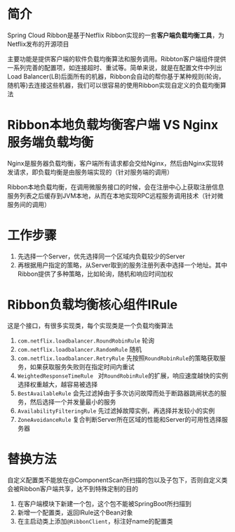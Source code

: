 # 简介

Spring Cloud Ribbon是基于Netflix Ribbon实现的一套**客户端负载均衡工具**，为Netflix发布的开源项目

主要功能是提供客户端的软件负载均衡算法和服务调用。Ribbton客户端组件提供一系列完善的配置项，如连接超时、重试等。简单来说，就是在配置文件中列出Load Balancer(LB)后面所有的机器，Ribbon会自动的帮你基于某种规则(轮询，随机等)去连接这些机器，我们可以很容易的使用Ribbon实现自定义的负载均衡算法



# Ribbon本地负载均衡客户端 VS Nginx服务端负载均衡

Nginx是服务器负载均衡，客户端所有请求都会交给Nginx，然后由Nginx实现转发请求，即负载均衡是由服务端实现的（针对服务端的调用）

Ribbon本地负载均衡，在调用微服务接口的时候，会在注册中心上获取注册信息服务列表之后缓存到JVM本地，从而在本地实现RPC远程服务调用技术（针对微服务间的调用）



# 工作步骤

1. 先选择一个Server，优先选择同一个区域内负载较少的Server
2. 再根据用户指定的策略，从Server取到的服务注册列表中选择一个地址。其中Ribbon提供了多种策略，比如轮询，随机和响应时间加权



# Ribbon负载均衡核心组件IRule

这是个接口，有很多实现类，每个实现类是一个负载均衡算法

1. `com.netflix.loadbalancer.RoundRobinRule` 轮询
2. `com.netflix.loadbalancer.RandomRule` 随机
3. `com.netflix.loadbalancer.RetryRule` 先按照`RoundRobinRule`的策略获取服务，如果获取服务失败则在指定时间内重试
4. `WeightedResponseTimeRule ` 对`RoundRobinRule`的扩展，响应速度越快的实例选择权重越大，越容易被选择
5. `BestAvailableRule` 会先过滤掉由于多次访问故障而处于断路器跳闸状态的服务，然后选择一个并发量最小的服务
6. `AvailabilityFilteringRule` 先过滤掉故障实例，再选择并发较小的实例
7. `ZoneAvoidanceRule` 复合判断Server所在区域的性能和Server的可用性选择服务器



# 替换方法

自定义配置类不能放在@ComponentScan所扫描的包以及子包下，否则自定义类会被Ribbon客户端共享，达不到特殊定制的目的

1. 在客户端模块下新建一个包，这个包不能被SpringBoot所扫描到
2. 新增一个配置类，返回IRule这个Bean对象
3. 在主启动类上添加`@RibbonClient`，标注好name的配置类